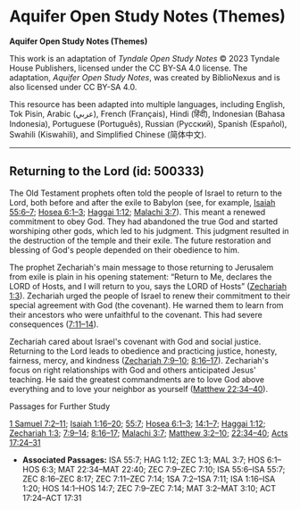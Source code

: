 # Aquifer Open Study Notes (Themes)

**Aquifer Open Study Notes (Themes)**

This work is an adaptation of *Tyndale Open Study Notes* © 2023 Tyndale House Publishers, licensed under the CC BY\-SA 4\.0 license. The adaptation, *Aquifer Open Study Notes*, was created by BiblioNexus and is also licensed under CC BY\-SA 4\.0\.

This resource has been adapted into multiple languages, including English, Tok Pisin, Arabic (عربي), French (Français), Hindi (हिंदी), Indonesian (Bahasa Indonesia), Portuguese (Português), Russian (Русский), Spanish (Español), Swahili (Kiswahili), and Simplified Chinese (简体中文).



--------------------------------

## Returning to the Lord (id: 500333)

The Old Testament prophets often told the people of Israel to return to the Lord, both before and after the exile to Babylon (see, for example, [Isaiah 55:6–7](https://ref.ly/Isa55:6-Isa55:7); [Hosea 6:1–3](https://ref.ly/Hos6:1-Hos6:3); [Haggai 1:12](https://ref.ly/Hag1:12); [Malachi 3:7](https://ref.ly/Mal3:7)). This meant a renewed commitment to obey God. They had abandoned the true God and started worshiping other gods, which led to his judgment. This judgment resulted in the destruction of the temple and their exile. The future restoration and blessing of God's people depended on their obedience to him.

The prophet Zechariah's main message to those returning to Jerusalem from exile is plain in his opening statement: “Return to Me, declares the LORD of Hosts, and I will return to you, says the LORD of Hosts” ([Zechariah 1:3](https://ref.ly/Zech1:3)). Zechariah urged the people of Israel to renew their commitment to their special agreement with God (the covenant). He warned them to learn from their ancestors who were unfaithful to the covenant. This had severe consequences ([7:11–14](https://ref.ly/Zech7:11-Zech7:14)).

Zechariah cared about Israel's covenant with God and social justice. Returning to the Lord leads to obedience and practicing justice, honesty, fairness, mercy, and kindness ([Zechariah 7:9–10](https://ref.ly/Zech7:9-Zech7:10); [8:16–17](https://ref.ly/Zech8:16-Zech8:17)). Zechariah's focus on right relationships with God and others anticipated Jesus' teaching. He said the greatest commandments are to love God above everything and to love your neighbor as yourself ([Matthew 22:34–40](https://ref.ly/Matt22:34-Matt22:40)).

Passages for Further Study

[1 Samuel 7:2–11](https://ref.ly/1Sam7:2-1Sam7:11); [Isaiah 1:16–20](https://ref.ly/Isa1:16-Isa1:20); [55:7](https://ref.ly/Isa55:7); [Hosea 6:1–3](https://ref.ly/Hos6:1-Hos6:3); [14:1–7](https://ref.ly/Hos14:1-Hos14:7); [Haggai 1:12](https://ref.ly/Hag1:12); [Zechariah 1:3](https://ref.ly/Zech1:3); [7:9–14](https://ref.ly/Zech7:9-Zech7:14); [8:16–17](https://ref.ly/Zech8:16-Zech8:17); [Malachi 3:7](https://ref.ly/Mal3:7); [Matthew 3:2–10](https://ref.ly/Matt3:2-Matt3:10); [22:34–40](https://ref.ly/Matt22:34-Matt22:40); [Acts 17:24–31](https://ref.ly/Acts17:24-Acts17:31)

* **Associated Passages:** ISA 55:7; HAG 1:12; ZEC 1:3; MAL 3:7; HOS 6:1–HOS 6:3; MAT 22:34–MAT 22:40; ZEC 7:9–ZEC 7:10; ISA 55:6–ISA 55:7; ZEC 8:16–ZEC 8:17; ZEC 7:11–ZEC 7:14; 1SA 7:2–1SA 7:11; ISA 1:16–ISA 1:20; HOS 14:1–HOS 14:7; ZEC 7:9–ZEC 7:14; MAT 3:2–MAT 3:10; ACT 17:24–ACT 17:31

